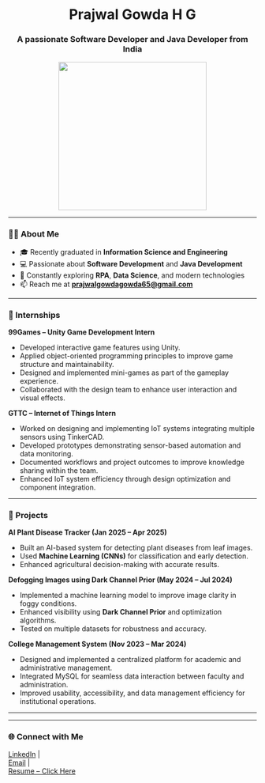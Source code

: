 <h1 align="center">Prajwal Gowda H G</h1>
<h3 align="center">A passionate Software Developer and Java Developer from India</h3>

<p align="center">
  <img src="https://github.com/prajwalgowda8660/prajwalgowda8660/blob/main/cartoon-man-wearing-glasses.jpg?raw=true" width="300" />
</p>

---

### 👨‍💻 About Me
- 🎓 Recently graduated in **Information Science and Engineering**  
- 💻 Passionate about **Software Development** and **Java Development**  
- 🚀 Constantly exploring **RPA**, **Data Science**, and modern technologies  
- 📫 Reach me at **prajwalgowdagowda65@gmail.com**

---

### 🏢 Internships
**99Games – Unity Game Development Intern**  
- Developed interactive game features using Unity.  
- Applied object-oriented programming principles to improve game structure and maintainability.  
- Designed and implemented mini-games as part of the gameplay experience.  
- Collaborated with the design team to enhance user interaction and visual effects.  

**GTTC – Internet of Things Intern**  
- Worked on designing and implementing IoT systems integrating multiple sensors using TinkerCAD.  
- Developed prototypes demonstrating sensor-based automation and data monitoring.  
- Documented workflows and project outcomes to improve knowledge sharing within the team.  
- Enhanced IoT system efficiency through design optimization and component integration.  

---

### 🚀 Projects
**AI Plant Disease Tracker (Jan 2025 – Apr 2025)**  
- Built an AI-based system for detecting plant diseases from leaf images.  
- Used **Machine Learning (CNNs)** for classification and early detection.  
- Enhanced agricultural decision-making with accurate results.  

**Defogging Images using Dark Channel Prior (May 2024 – Jul 2024)**  
- Implemented a machine learning model to improve image clarity in foggy conditions.  
- Enhanced visibility using **Dark Channel Prior** and optimization algorithms.  
- Tested on multiple datasets for robustness and accuracy.  

**College Management System (Nov 2023 – Mar 2024)**  
- Designed and implemented a centralized platform for academic and administrative management.  
- Integrated MySQL for seamless data interaction between faculty and administration.  
- Improved usability, accessibility, and data management efficiency for institutional operations.  

---


---
 
### 🌐 Connect with Me
[LinkedIn](https://www.linkedin.com/in/prajwalgowda8660) |  
[Email](mailto:prajwalgowdagowda65@gmail.com) |  
[Resume – Click Here](https://drive.google.com/file/d/1QnpVTRQAcd469FtypjoBOo8VmCFt-zZk/view?usp=sharing)
